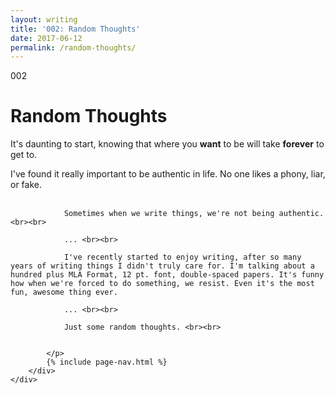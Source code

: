 ```yaml
---
layout: writing
title: '002: Random Thoughts'
date: 2017-06-12
permalink: /random-thoughts/
---
```


<div id="random-thoughts">
	<div class="container writing">
		<div class="left">
			<span>002</span>
			<h1>Random Thoughts</h1>
			<p>It's daunting to start, knowing that where you <b>want</b> to be will take <b>forever</b> to get to.&lrm;</p>
		</div>
		<div class="right">
			<p>
				I've found it really important to be authentic in life. No one likes a phony, liar, or fake.<br><br>

				Sometimes when we write things, we're not being authentic.<br><br>

				... <br><br>

				I've recently started to enjoy writing, after so many years of writing things I didn't truly care for. I'm talking about a hundred plus MLA Format, 12 pt. font, double-spaced papers. It's funny how when we're forced to do something, we resist. Even it's the most fun, awesome thing ever. 

				... <br><br>

				Just some random thoughts. <br><br>


			</p>
			{% include page-nav.html %}
		</div>
	</div>
</div>